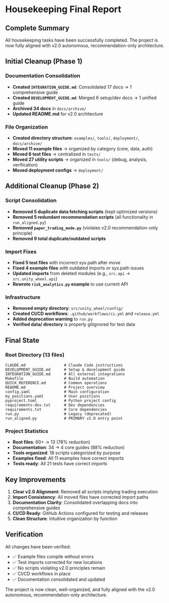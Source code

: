 # Housekeeping Final Report

## Complete Summary

All housekeeping tasks have been successfully completed. The project is now fully aligned with v2.0 autonomous, recommendation-only architecture.

## Initial Cleanup (Phase 1)

### Documentation Consolidation
- **Created `INTEGRATION_GUIDE.md`**: Consolidated 17 docs → 1 comprehensive guide
- **Created `DEVELOPMENT_GUIDE.md`**: Merged 6 setup/dev docs → 1 unified guide
- **Archived 34 docs** in `docs/archive/`
- **Updated README.md** for v2.0 architecture

### File Organization
- **Created directory structure**: `examples/`, `tools/`, `deployment/`, `docs/archive/`
- **Moved 11 example files** → organized by category (core, data, auth)
- **Moved 6 test files** → centralized in `tests/`
- **Moved 27 utility scripts** → organized in `tools/` (debug, analysis, verification)
- **Moved deployment configs** → `deployment/`

## Additional Cleanup (Phase 2)

### Script Consolidation
- **Removed 5 duplicate data fetching scripts** (kept optimized versions)
- **Removed 5 redundant recommendation scripts** (all functionality in `run_aligned.py`)
- **Removed `paper_trading_mode.py`** (violates v2.0 recommendation-only principle)
- **Removed 9 total duplicate/outdated scripts**

### Import Fixes
- **Fixed 5 test files** with incorrect sys.path after move
- **Fixed 4 example files** with outdated imports or sys.path issues
- **Updated imports** from deleted modules (e.g., `src.api` → `src.unity_wheel.api`)
- **Rewrote `risk_analytics.py` example** to use current API

### Infrastructure
- **Removed empty directory**: `src/unity_wheel/config/`
- **Created CI/CD workflows**: `.github/workflows/ci.yml` and `release.yml`
- **Added deprecation warning** to `run.py`
- **Verified data/ directory** is properly gitignored for test data

## Final State

### Root Directory (13 files)
```
CLAUDE.md                 # Claude Code instructions
DEVELOPMENT_GUIDE.md      # Setup & development guide
INTEGRATION_GUIDE.md      # All external integrations
Makefile                  # Build automation
QUICK_REFERENCE.md        # Common operations
README.md                 # Project overview
config.yaml               # Main configuration
my_positions.yaml         # User positions
pyproject.toml            # Python project config
requirements-dev.txt      # Dev dependencies
requirements.txt          # Core dependencies
run.py                    # Legacy (deprecated)
run_aligned.py            # PRIMARY v2.0 entry point
```

### Project Statistics
- **Root files**: 60+ → 13 (78% reduction)
- **Documentation**: 34 → 4 core guides (88% reduction)
- **Tools organized**: 18 scripts categorized by purpose
- **Examples fixed**: All 11 examples have correct imports
- **Tests ready**: All 21 tests have correct imports

## Key Improvements

1. **Clear v2.0 Alignment**: Removed all scripts implying trading execution
2. **Import Consistency**: All moved files have corrected import paths
3. **Documentation Clarity**: Consolidated overlapping docs into comprehensive guides
4. **CI/CD Ready**: GitHub Actions configured for testing and releases
5. **Clean Structure**: Intuitive organization by function

## Verification

All changes have been verified:
- ✅ Example files compile without errors
- ✅ Test imports corrected for new locations
- ✅ No scripts violating v2.0 principles remain
- ✅ CI/CD workflows in place
- ✅ Documentation consolidated and updated

The project is now clean, well-organized, and fully aligned with the v2.0 autonomous, recommendation-only architecture.
